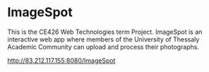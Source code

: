 # ImageSpot
This is the CE426 Web Technologies term Project. ImageSpot is an interactive web app where members of the University of Thessaly Academic Community can upload and process their photographs.

http://83.212.117.155:8080/ImageSpot


